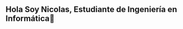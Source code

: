 ## Hola Soy Nicolas, Estudiante de Ingeniería en Informática👋

<!DOCTYPE html>
<html lang="en">
<head>
    <meta charset="UTF-8">
    <meta name="viewport" content="width=device-width, initial-scale=1.0">
    <title>Tecnologías</title>
    <style>
        
</head>
<body>
    <div class="container">
        <h1>Tecnologías en las que he trabajado</h1>
        <ul>
            <li>Python</li>
            <li>Java</li>
            <li>JavaScript</li>
        </ul>
        <h2>Desarrollo web</h2>
        <ul>
            <li>HTML</li>
            <li>CSS</li>
            <li>Ionic</li>
            <li>Angular</li>
            <li>Django</li>
        </ul>

        <h2>Bases de datos</h2>
        <ul>
            <li>SQL</li>
            <li>MySQL</li>
            <li>SQLite</li>
        </ul>

        <h2>Desarrollo móvil</h2>
        <ul>
            <li>Android Studio</li>
        </ul>
    </div>
</body>
</html>
